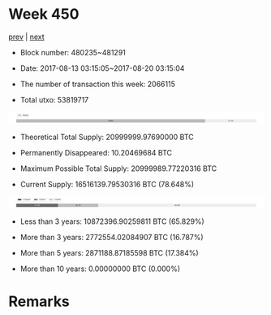 # Week 450

[prev](week0449.md) | [next](week0451.md)

- Block number: 480235~481291

- Date: 2017-08-13 03:15:05~2017-08-20 03:15:04

- The number of transaction this week: 2066115

- Total utxo: 53819717

![](../images/mined_week0450.png)

- Theoretical Total Supply: 20999999.97690000 BTC

- Permanently Disappeared: 10.20469684 BTC

- Maximum Possible Total Supply: 20999989.77220316 BTC

- Current Supply: 16516139.79530316 BTC (78.648%)

![](../images/year_week0450.png)


- Less than 3 years: 10872396.90259811 BTC (65.829%)

- More than 3 years: 2772554.02084907 BTC (16.787%)

- More than 5 years: 2871188.87185598 BTC (17.384%)

- More than 10 years: 0.00000000 BTC (0.000%)

# Remarks

